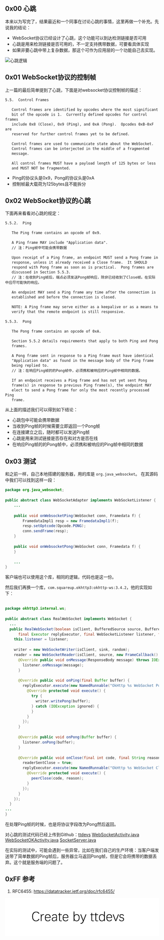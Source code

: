 
## 0x00 心跳

本来以为写完了，结果最近和一个同事在讨论心跳的事情，这里再做一个补充。先说我的结论：

- WebSocket协议已经设计了心跳，这个功能可以到达检测链接是否可用
- 心跳是用来检测链接是否可用的，不一定支持携带数据，可要看具体实现
- 如果非要心跳中带上复杂数据，那这个可作为应用层的一个功能自己去实现。

![心跳逻辑](http://img.blog.csdn.net/20170317140005670?watermark/2/text/aHR0cDovL2Jsb2cuY3Nkbi5uZXQvdHRkZXZz/font/5a6L5L2T/fontsize/400/fill/I0JBQkFCMA==/dissolve/70/gravity/SouthEast)


## 0x01 WebSocket协议的控制帧

上一篇的最后简单提到了心跳，下面是对websocket协议控制帧的描述：

    5.5.  Control Frames
    
       Control frames are identified by opcodes where the most significant
       bit of the opcode is 1.  Currently defined opcodes for control frames
       include 0x8 (Close), 0x9 (Ping), and 0xA (Pong).  Opcodes 0xB-0xF are
       reserved for further control frames yet to be defined.
    
       Control frames are used to communicate state about the WebSocket.
       Control frames can be interjected in the middle of a fragmented
       message.
    
       All control frames MUST have a payload length of 125 bytes or less
       and MUST NOT be fragmented.
    

- Ping的协议头是0x9，Pong的协议头是0xA
- 控制帧最大载荷为125bytes且不能拆分


## 0x02 WebSocket协议的心跳

下面再来看看对心跳的规定：

    5.5.2.  Ping
    
       The Ping frame contains an opcode of 0x9.
    
       A Ping frame MAY include "Application data".
       // 注：Ping帧中可能会携带数据
    
       Upon receipt of a Ping frame, an endpoint MUST send a Pong frame in
       response, unless it already received a Close frame.  It SHOULD
       respond with Pong frame as soon as is practical.  Pong frames are
       discussed in Section 5.5.3.
       // 注：在收到Ping帧后，端点必须发送Pong帧响应，除非已经收到了Close帧。在实际中应尽可能快的响应。
    
       An endpoint MAY send a Ping frame any time after the connection is
       established and before the connection is closed.
    
       NOTE: A Ping frame may serve either as a keepalive or as a means to
       verify that the remote endpoint is still responsive.
    
    5.5.3.  Pong
    
       The Pong frame contains an opcode of 0xA.
    
       Section 5.5.2 details requirements that apply to both Ping and Pong
       frames.
    
       A Pong frame sent in response to a Ping frame must have identical
       "Application data" as found in the message body of the Ping frame
       being replied to.
       // 注：在响应Ping帧的的Pong帧中，必须携和被响应的Ping帧中相同的数据。
       
       If an endpoint receives a Ping frame and has not yet sent Pong
       frame(s) in response to previous Ping frame(s), the endpoint MAY
       elect to send a Pong frame for only the most recently processed Ping
       frame.

从上面的描述我们可以得到如下结论：

- 心跳包中可能会携带数据
- 当收到Ping帧的时候需要立即返回一个Pong帧
- 在连接建立之后，随时都可以发送Ping帧
- 心跳是用来测试链接是否存在和对方是否在线
- 在响应Ping帧的的Pong帧中，必须携和被响应的Ping帧中相同的数据


## 0x03 测试

和之前一样，自己本地搭建的服务器，用的库是 `org.java_websocket`。
在其源码中我们可以找到这样一段：

``` java
package org.java_websocket;

public abstract class WebSocketAdapter implements WebSocketListener {
    ...

    public void onWebsocketPing(WebSocket conn, Framedata f) {
        FramedataImpl1 resp = new FramedataImpl1(f);
        resp.setOptcode(Opcode.PONG);
        conn.sendFrame(resp);
    }

    public void onWebsocketPong(WebSocket conn, Framedata f) {
    }

    ...
}
```

客户端也可以使用这个库，相同的逻辑，代码也是这一份。

然后我们再换一个库，`com.squareup.okhttp3:okhttp-ws:3.4.2`，他的实现如下：

``` java

package okhttp3.internal.ws;

public abstract class RealWebSocket implements WebSocket {
  ...
  public RealWebSocket(boolean isClient, BufferedSource source, BufferedSink sink, Random random,
      final Executor replyExecutor, final WebSocketListener listener, final String url) {
    this.listener = listener;

    writer = new WebSocketWriter(isClient, sink, random);
    reader = new WebSocketReader(isClient, source, new FrameCallback() {
      @Override public void onMessage(ResponseBody message) throws IOException {
        listener.onMessage(message);
      }

      @Override public void onPing(final Buffer buffer) {
        replyExecutor.execute(new NamedRunnable("OkHttp %s WebSocket Pong Reply", url) {
          @Override protected void execute() {
            try {
              writer.writePong(buffer);
            } catch (IOException ignored) {
            }
          }
        });
      }

      @Override public void onPong(Buffer buffer) {
        listener.onPong(buffer);
      }

      @Override public void onClose(final int code, final String reason) {
        readerSentClose = true;
        replyExecutor.execute(new NamedRunnable("OkHttp %s WebSocket Close Reply", url) {
          @Override protected void execute() {
            peerClose(code, reason);
          }
        });
      }
    });
  }
...
}
```

在处理Ping帧的时候，也是将协议字段改为Pong然后返回。

对心跳的测试代码已经上传到Github：[ttdevs](https://github.com/ttdevs)
[WebSocketActivity.java](https://github.com/ttdevs/android/blob/master/app/src/main/java/com/ttdevs/android/WebSocketActivity.java)
[WebSocketOKActivity.java](https://github.com/ttdevs/android/blob/master/app/src/main/java/com/ttdevs/android/WebSocketOKActivity.java)
[SocketServer.java](https://github.com/ttdevs/android/blob/master/modules/webscoket/src/main/java/com/ttdevs/webscoket/SocketServer.java)

在实际的测试中，可能会遇到一些异常，比如在我们自己的生产环境：当客户端发送带了简单数据的Ping帧后，服务器立马返回Pong帧，但是它会将携带的数据丢弃。这个就是服务端的问题了。

## 0xFF 参考

1. RFC6455: https://datatracker.ietf.org/doc/rfc6455/

![Create by ttdevs](https://raw.githubusercontent.com/ttdevs/ttdevs.github.io/common/images/logo.png)


